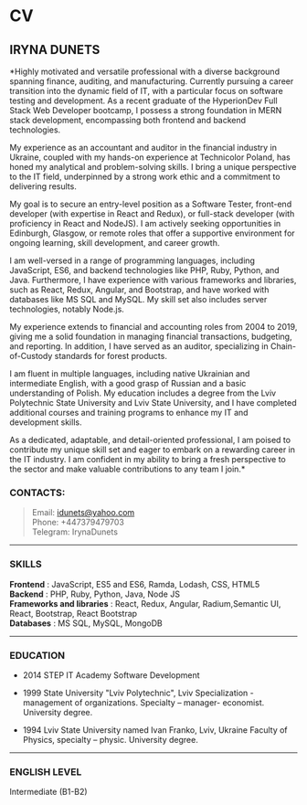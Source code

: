 # CV

## IRYNA DUNETS
*Highly motivated and versatile professional with a diverse background spanning finance, auditing, and manufacturing. Currently pursuing a career transition into the dynamic field of IT, with a particular focus on software testing and development. As a recent graduate of the HyperionDev Full Stack Web Developer bootcamp, I possess a strong foundation in MERN stack development, encompassing both frontend and backend technologies.

My experience as an accountant and auditor in the financial industry in Ukraine, coupled with my hands-on experience at Technicolor Poland, has honed my analytical and problem-solving skills. I bring a unique perspective to the IT field, underpinned by a strong work ethic and a commitment to delivering results.

My goal is to secure an entry-level position as a Software Tester, front-end developer (with expertise in React and Redux), or full-stack developer (with proficiency in React and NodeJS). I am actively seeking opportunities in Edinburgh, Glasgow, or remote roles that offer a supportive environment for ongoing learning, skill development, and career growth.

I am well-versed in a range of programming languages, including JavaScript, ES6, and backend technologies like PHP, Ruby, Python, and Java. Furthermore, I have experience with various frameworks and libraries, such as React, Redux, Angular, and Bootstrap, and have worked with databases like MS SQL and MySQL. My skill set also includes server technologies, notably Node.js.

My experience extends to financial and accounting roles from 2004 to 2019, giving me a solid foundation in managing financial transactions, budgeting, and reporting. In addition, I have served as an auditor, specializing in Chain-of-Custody standards for forest products.

I am fluent in multiple languages, including native Ukrainian and intermediate English, with a good grasp of Russian and a basic understanding of Polish. My education includes a degree from the Lviv Polytechnic State University and Lviv State University, and I have completed additional courses and training programs to enhance my IT and development skills.

As a dedicated, adaptable, and detail-oriented professional, I am poised to contribute my unique skill set and eager to embark on a rewarding career in the IT industry. I am confident in my ability to bring a fresh perspective to the sector and make valuable contributions to any team I join.*

### CONTACTS:
> Email:  idunets@yahoo.com  
> Phone: +447379479703  
> Telegram: IrynaDunets 

---

### SKILLS
**Frontend** :  JavaScript, ES5 and ES6, Ramda, Lodash, CSS, HTML5  
**Backend** :  PHP, Ruby, Python, Java, Node JS  
**Frameworks and libraries** :  React, Redux, Angular, Radium,Semantic UI,  React, Bootstrap, React Bootstrap  
**Databases** :  MS SQL, MySQL, MongoDB 

---

### EDUCATION 
-  2014    STEP IT Academy Software Development

-  1999   State University &quot;Lviv Polytechnic&quot;, Lviv
                 Specialization - management of organizations.                  Specialty – manager-   economist.                 University degree.               
-  1994   Lviv State University named Ivan Franko, Lviv, Ukraine
           Faculty of Physics, specialty – physic.           University degree.  

---

### ENGLISH LEVEL
Intermediate (B1-B2)




